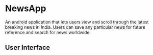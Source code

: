 # NewsApp
An android application that lets users view and scroll through the latest breaking news in India. Users can save any particular news for future reference and search for news worldwide.
## User Interface
